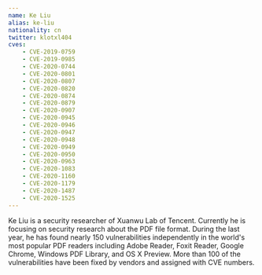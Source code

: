 ```yaml
---
name: Ke Liu
alias: ke-liu
nationality: cn
twitter: klotxl404
cves:
    - CVE-2019-0759
    - CVE-2019-0985
    - CVE-2020-0744
    - CVE-2020-0801
    - CVE-2020-0807
    - CVE-2020-0820
    - CVE-2020-0874
    - CVE-2020-0879
    - CVE-2020-0907
    - CVE-2020-0945
    - CVE-2020-0946
    - CVE-2020-0947
    - CVE-2020-0948
    - CVE-2020-0949
    - CVE-2020-0950
    - CVE-2020-0963
    - CVE-2020-1083
    - CVE-2020-1160
    - CVE-2020-1179
    - CVE-2020-1487
    - CVE-2020-1525
---
```

Ke Liu is a security researcher of Xuanwu Lab of Tencent. Currently he is focusing on security research about the PDF file format. During the last year, he has found nearly 150 vulnerabilities independently in the world's most popular PDF readers including Adobe Reader, Foxit Reader, Google Chrome, Windows PDF Library, and OS X Preview. More than 100 of the vulnerabilities have been fixed by vendors and assigned with CVE numbers.
